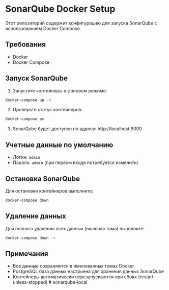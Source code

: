 # SonarQube Docker Setup

Этот репозиторий содержит конфигурацию для запуска SonarQube с использованием Docker Compose.

## Требования

- Docker
- Docker Compose

## Запуск SonarQube

1. Запустите контейнеры в фоновом режиме:
```bash
docker-compose up -d
```

2. Проверьте статус контейнеров:
```bash
docker-compose ps
```

3. SonarQube будет доступен по адресу: http://localhost:9000

## Учетные данные по умолчанию

- Логин: `admin`
- Пароль: `admin` (при первом входе потребуется изменить)

## Остановка SonarQube

Для остановки контейнеров выполните:
```bash
docker-compose down
```

## Удаление данных

Для полного удаления всех данных (включая тома) выполните:
```bash
docker-compose down -v
```

## Примечания

- Все данные сохраняются в именованных томах Docker
- PostgreSQL база данных настроена для хранения данных SonarQube
- Контейнеры автоматически перезапускаются при сбоях (restart: unless-stopped) # sonarqube-local

